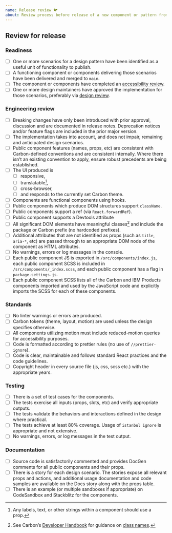 ```yaml
---
name: Release review 🐦
about: Review process before release of a new component or pattern from Canary
---
```


## Review for release

### Readiness

- [ ] One or more scenarios for a design pattern have been identified as a
      useful unit of functionality to publish.
- [ ] A functioning component or components delivering those scenarios have been
      delivered and merged to `main`.
- [ ] The component or components have completed an
      [accessibility review](https://github.com/carbon-design-system/ibm-products/blob/main/.github/ISSUE_TEMPLATE/accessibilty-review.md).
- [ ] One or more design maintainers have approved the implementation for those
      scenarios, preferably via
      [design review](https://github.com/carbon-design-system/ibm-products/blob/main/.github/ISSUE_TEMPLATE/design-review.md).

### Engineering review

- [ ] Breaking changes have only been introduced with prior approval, discussion
      and are documented in release notes. Deprecation notices and/or feature
      flags are included in the prior major version.
- [ ] The implementation takes into account, and does not impair, remaining and
      anticipated design scenarios.
- [ ] Public component features (names, props, etc) are consistent with
      Carbon-defined conventions and are consistent internally. Where there
      isn’t an existing convention to apply, ensure robust precedents are being
      established.
- [ ] The UI produced is
  - [ ] responsive,
  - [ ] translatable[^1],
  - [ ] cross-browser,
  - [ ] and responds to the currently set Carbon theme.
- [ ] Components are functional components using hooks.
- [ ] Public components which produce DOM structures support `className`.
- [ ] Public components support a ref (via `React.forwardRef`).
- [ ] Public component supports a Devtools attribute
- [ ] All significant DOM elements have meaningful classes[^2] and include the
      package or Carbon prefix (no hardcoded prefixes).
- [ ] Additional attributes that are not identified as props (such as `title`,
      `aria-*`, etc) are passed through to an appropriate DOM node of the
      component as HTML attributes.
- [ ] No warnings, errors or log messages in the console.
- [ ] Each public component JS is exported in `/src/components/index.js`, each
      public component SCSS is included in `/src/components/_index.scss`, and
      each public component has a flag in `package-settings.js`.
- [ ] Each public component SCSS lists all of the Carbon and IBM Products
      components imported and used by the JavaScript code and explicitly imports
      the SCSS for each of these components.

### Standards

- [ ] No linter warnings or errors are produced.
- [ ] Carbon tokens (theme, layout, motion) are used unless the design specifies
      otherwise.
- [ ] All components utilizing motion must include reduced-motion queries for
      accessibility purposes.
- [ ] Code is formatted according to prettier rules (no use of
      `//prettier-ignore`).
- [ ] Code is clear, maintainable and follows standard React practices and the
      code guidelines.
- [ ] Copyright header in every source file (js, css, scss etc.) with the
      appropriate years.

### Testing

- [ ] There is a set of test cases for the components.
- [ ] The tests exercise all inputs (props, slots, etc) and verify appropriate
      outputs.
- [ ] The tests validate the behaviors and interactions defined in the design
      where practical.
- [ ] The tests achieve at least 80% coverage. Usage of `istanbul ignore` is
      appropriate and not extensive.
- [ ] No warnings, errors, or log messages in the test output.

### Documentation

- [ ] Source code is satisfactorily commented and provides DocGen comments for
      all public components and their props.
- [ ] There is a story for each design scenario. The stories expose all relevant
      props and actions, and additional usage documentation and code samples are
      available on the Docs story along with the props table.
- [ ] There is an example (or multiple sandboxes if appropriate) on CodeSandbox
      and Stackblitz for the components.

[^1]: Any labels, text, or other strings within a component should use a prop.
[^2]:
    See Carbon’s
    [Developer Handbook](https://github.com/carbon-design-system/carbon/blob/main/.github/CONTRIBUTING.md)
    for guidance on
    [class names](https://github.com/carbon-design-system/carbon/blob/main/docs/developer-handbook.md#class-names).
